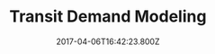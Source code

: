 ---
title: "Federal Highways Web-based Data"
heading: "Transit Demand Modeling"
title: "Transit Demand Modeling"
date: 2017-04-06T16:42:23.800Z
text: In June 2014, AVAIL was awarded a Project Phase II for its Bus Stop Level Transit Demand Modelling Project in order to pursue additional objectives in developing state-of-the-art microsimulation software for Transit Demand Modelling.
image: "/img/njtdm.jpg"
color: "green"
categories: ["featuredproject"]
---